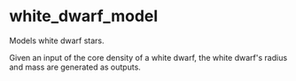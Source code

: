 # white_dwarf_model

Models white dwarf stars.

Given an input of the core density of a white dwarf, the white dwarf's radius and mass are generated as outputs.
